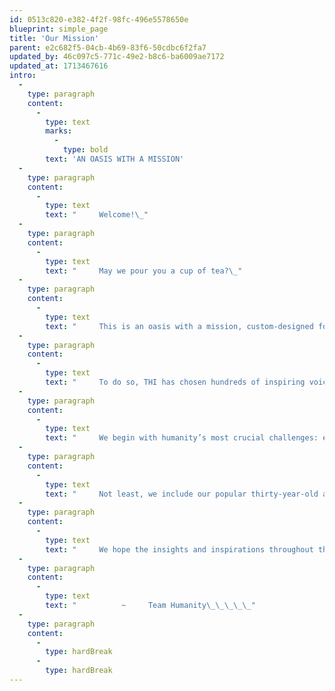```yaml
---
id: 0513c820-e382-4f2f-98fc-496e5578650e
blueprint: simple_page
title: 'Our Mission'
parent: e2c682f5-04cb-4b69-83f6-50cdbc6f2fa7
updated_by: 46c097c5-771c-49e2-b8c6-ba6009ae7172
updated_at: 1713467616
intro:
  -
    type: paragraph
    content:
      -
        type: text
        marks:
          -
            type: bold
        text: 'AN OASIS WITH A MISSION'
  -
    type: paragraph
    content:
      -
        type: text
        text: "     Welcome!\_"
  -
    type: paragraph
    content:
      -
        type: text
        text: "     May we pour you a cup of tea?\_"
  -
    type: paragraph
    content:
      -
        type: text
        text: "     This is an oasis with a mission, custom-designed for we the people to linger, to consider how to rescue our humanity.\_"
  -
    type: paragraph
    content:
      -
        type: text
        text: "     To do so, THI has chosen hundreds of inspiring voices to guide and encourage each of\_\_us in creating\_\_--\_\_or in re-imagining\_\_--\_\_our role as a changemaker, for our community, our country, or our planet.\_"
  -
    type: paragraph
    content:
      -
        type: text
        text: "     We begin with humanity’s most crucial challenges: ending war, saving democracy, and solving climate change. From there, we introduce you to the world’s thirty most respected non-profits and the opportunity to contribute to their life-saving work.\_"
  -
    type: paragraph
    content:
      -
        type: text
        text: "     Not least, we include our popular thirty-year-old archive of empowering Commencement Speeches, as well as our new blueprint for Peace Gatherings, designed to radically expand the understanding that ending war is not only necessary but also possible.\_"
  -
    type: paragraph
    content:
      -
        type: text
        text: "     We hope the insights and inspirations throughout this humanitarian oasis\_\_--\_\_presented on the wings of essays, photographs, speeches, artwork, film, literature, poetry, and music\_\_--\_\_move you to help fan the aspirational breezes of our shared humanity into the winds of change that we so urgently need.\_"
  -
    type: paragraph
    content:
      -
        type: text
        text: "          ~     Team Humanity\_\_\_\_\_"
  -
    type: paragraph
    content:
      -
        type: hardBreak
      -
        type: hardBreak
---
```


